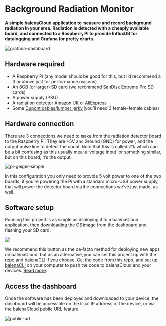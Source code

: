 # Background Radiation Monitor

**A simple balenaCloud application to measure and record background radiation in your area. Radiation is detected with a cheaply available board, and connected to a Raspberry Pi to provide InfluxDB for datalogging and Grafana for pretty charts.**

![grafana-dashboard](https://raw.githubusercontent.com/balenalabs-incubator/background-radiation-monitor/assets/grafana-dashboard.png)

## Hardware required

* A Raspberry Pi (any model should be good for this, but I’d recommend a 3 or above just for performance reasons)
* An 8GB (or larger) SD card (we recommend SanDisk Extreme Pro SD cards)
* A power supply (PSU)
* A radiation detector [Amazon UK](https://www.amazon.co.uk/KKmoon-Assembled-Counter-Radiation-Detector/dp/B07S86Q5X8) or [AliExpress](https://www.aliexpress.com/item/32884861168.html?spm=a2g0o.productlist.0.0.5faf6aa9OuQXsc)
* Some [Dupont cables/jumper jerky](https://shop.pimoroni.com/products/jumper-jerky?variant=348491271) (you’ll need 3 female-female cables)


## Hardware connection

There are 3 connections we need to make from the radiation detector board to the Raspberry Pi. They are +5V and Ground (GND) for power, and the output pulse line to detect the count. Note that this is called `VIN` which can be a bit confusing as this usually means ‘voltage input’ or something similar, but on this board, it’s the output.

![pi-geiger-simple](https://raw.githubusercontent.com/balenalabs-incubator/background-radiation-monitor/assets/pi-geiger-simple.png)

In this configuration you only need to provide 5 volt power to one of the two boards; if you’re powering the Pi with a standard micro-USB power supply, that will power the detector board via the connections we’ve just made, as well.

## Software setup

Running this project is as simple as deploying it to a balenaCloud application, then downloading the OS image from the dashboard and flashing your SD card.

[![](https://balena.io/deploy.png)](https://dashboard.balena-cloud.com/deploy)

We recommend this button as the de-facto method for deploying new apps on balenaCloud, but as an alternative, you can set this project up with the repo and balenaCLI if you choose. Get the code from this repo, and set up [balenaCLI](https://github.com/balena-io/balena-cli) on your computer to push the code to balenaCloud and your devices. [Read more](https://www.balena.io/docs/learn/deploy/deployment/).

## Access the dashboard

Once the software has been deployed and downloaded to your device, the dashboard will be accessible on the local IP address of the device, or via the balenaCloud public URL feature.

![public-url](https://raw.githubusercontent.com/balenalabs-incubator/background-radiation-monitor/assets/public-url.png)
